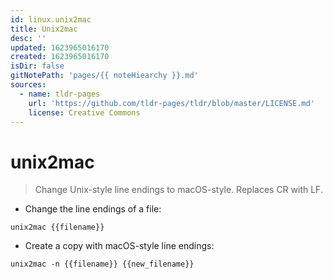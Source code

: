 ```yaml
---
id: linux.unix2mac
title: Unix2mac
desc: ''
updated: 1623965016170
created: 1623965016170
isDir: false
gitNotePath: 'pages/{{ noteHiearchy }}.md'
sources:
  - name: tldr-pages
    url: 'https://github.com/tldr-pages/tldr/blob/master/LICENSE.md'
    license: Creative Commons
---
```

# unix2mac

> Change Unix-style line endings to macOS-style.
> Replaces CR with LF.

- Change the line endings of a file:

`unix2mac {{filename}}`

- Create a copy with macOS-style line endings:

`unix2mac -n {{filename}} {{new_filename}}`

